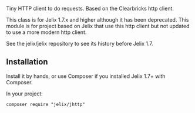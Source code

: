 Tiny HTTP client to do requests. Based on the Clearbricks http client.

This class is for Jelix 1.7.x and higher although it has been deprecated.
This module is for project based on Jelix that use this http client
but not updated to use a more modern http client.

See the jelix/jelix repository to see its history before Jelix 1.7.

## Installation

Install it by hands, or use Composer if you installed
Jelix 1.7+ with Composer.

In your project:

```
composer require "jelix/jhttp"
```
